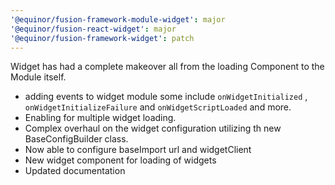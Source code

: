 ```yaml
---
'@equinor/fusion-framework-module-widget': major
'@equinor/fusion-react-widget': major
'@equinor/fusion-framework-widget': patch
---
```


Widget has had a complete makeover all from the loading Component to the Module itself.
- adding events to widget module some include  `onWidgetInitialized` , `onWidgetInitializeFailure` and `onWidgetScriptLoaded` and more.
- Enabling for multiple widget loading.
- Complex overhaul on the widget configuration utilizing th new BaseConfigBuilder class.
- Now able to configure baseImport url and widgetClient
- New widget component for loading of widgets
- Updated documentation
